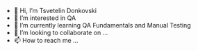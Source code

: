 - 👋 Hi, I’m Tsvetelin Donkovski
- 👀 I’m interested in QA 
- 🌱 I’m currently learning QA Fundamentals and Manual Testing
- 💞️ I’m looking to collaborate on ...
- 📫 How to reach me ...

<!---
donkovski/donkovski is a ✨ special ✨ repository because its `README.md` (this file) appears on your GitHub profile.
You can click the Preview link to take a look at your changes.
--->
